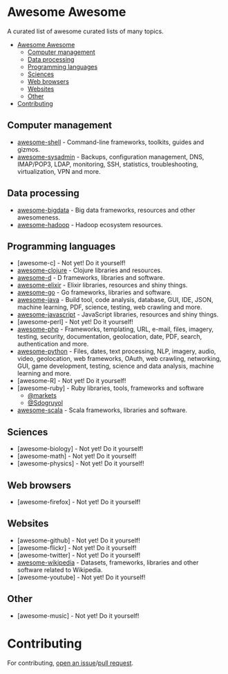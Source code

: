 # Awesome Awesome

A curated list of awesome curated lists of many topics.

- [Awesome Awesome](#awesome-awesome)
    - [Computer management](#computer-management)
    - [Data processing](#data-processing)
    - [Programming languages](#programming-languages)
    - [Sciences](#sciences)
    - [Web browsers](#web-browsers)
    - [Websites](#websites)
    - [Other](#other)
- [Contributing](#contributing)

## Computer management

* [awesome-shell](https://github.com/alebcay/awesome-shell) - Command-line frameworks, toolkits, guides and gizmos.
* [awesome-sysadmin](https://github.com/kahun/awesome-sysadmin) - Backups, configuration management, DNS, IMAP/POP3, LDAP, monitoring, SSH, statistics, troubleshooting, virtualization, VPN and more.

## Data processing

* [awesome-bigdata](https://github.com/onurakpolat/awesome-bigdata) - Big data frameworks, resources and other awesomeness.
* [awesome-hadoop](https://github.com/youngwookim/awesome-hadoop) - Hadoop ecosystem resources.

## Programming languages

* [awesome-c] - Not yet! Do it yourself!
* [awesome-clojure](https://github.com/razum2um/awesome-clojure) - Clojure libraries and resources.
* [awesome-d](https://github.com/zhaopuming/awesome-d) - D frameworks, libraries and software.
* [awesome-elixir](https://github.com/h4cc/awesome-elixir) - Elixir libraries, resources and shiny things.
* [awesome-go](https://github.com/avelino/awesome-go) - Go frameworks, libraries and software.
* [awesome-java](https://github.com/akullpp/awesome-java) - Build tool, code analysis, database, GUI, IDE, JSON, machine learning, PDF, science, testing, web crawling and more.
* [awesome-javascript](https://github.com/sorrycc/awesome-javascript) - JavaScript libraries, resources and shiny things.
* [awesome-perl] - Not yet! Do it yourself!
* [awesome-php](https://github.com/ziadoz/awesome-php) - Frameworks, templating, URL, e-mail, files, imagery, testing, security, documentation, geolocation, date, PDF, search, authentication and more.
* [awesome-python](https://github.com/vinta/awesome-python) - Files, dates, text processing, NLP, imagery, audio, video, geolocation, web frameworks, OAuth, web crawling, networking, GUI, game development, testing, science and data analysis, machine learning and more.
* [awesome-R] - Not yet! Do it yourself!
* [awesome-ruby] - Ruby libraries, tools, frameworks and software
    - [@markets](https://github.com/markets/awesome-ruby)
    - [@Sdogruyol](https://github.com/Sdogruyol/awesome-ruby)
* [awesome-scala](https://github.com/lauris/awesome-scala) - Scala frameworks, libraries and software.

## Sciences

* [awesome-biology] - Not yet! Do it yourself!
* [awesome-math] - Not yet! Do it yourself!
* [awesome-physics] - Not yet! Do it yourself!

## Web browsers

* [awesome-firefox] - Not yet! Do it yourself!

## Websites

* [awesome-github] - Not yet! Do it yourself!
* [awesome-flickr] - Not yet! Do it yourself!
* [awesome-twitter] - Not yet! Do it yourself!
* [awesome-wikipedia](https://github.com/emijrp/awesome-wikipedia) - Datasets, frameworks, libraries and other software related to Wikipedia.
* [awesome-youtube] - Not yet! Do it yourself!

## Other

* [awesome-music] - Not yet! Do it yourself!

# Contributing

For contributing, [open an issue](https://github.com/emijrp/awesome-awesome/issues)/[pull request](https://github.com/emijrp/awesome-awesome/pulls).
